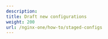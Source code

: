 ```yaml
---
description:
title: Draft new configurations
weight: 200
url: /nginx-one/how-to/staged-configs
---
```

